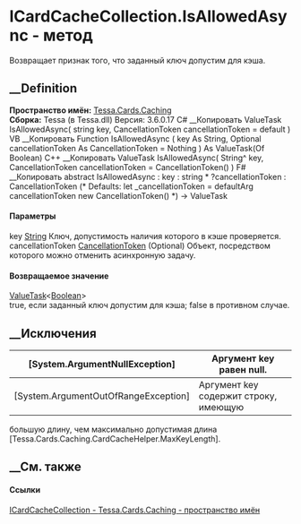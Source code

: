 # ICardCacheCollection<T>.IsAllowedAsync - метод
Возвращает признак того, что заданный ключ допустим для кэша.
##  __Definition
 **Пространство имён:** [Tessa.Cards.Caching](N_Tessa_Cards_Caching.htm)  
 **Сборка:** Tessa (в Tessa.dll) Версия: 3.6.0.17
C# __Копировать
     ValueTask<bool> IsAllowedAsync(
    	string key,
    	CancellationToken cancellationToken = default
    )
VB __Копировать
     Function IsAllowedAsync ( 
    	key As String,
    	Optional cancellationToken As CancellationToken = Nothing
    ) As ValueTask(Of Boolean)
C++ __Копировать
     ValueTask<bool> IsAllowedAsync(
    	String^ key, 
    	CancellationToken cancellationToken = CancellationToken()
    )
F# __Копировать
     abstract IsAllowedAsync : 
            key : string * 
            ?cancellationToken : CancellationToken 
    (* Defaults:
            let _cancellationToken = defaultArg cancellationToken new CancellationToken()
    *)
    -> ValueTask<bool> 
#### Параметры
key [String](https://learn.microsoft.com/dotnet/api/system.string)
    Ключ, допустимость наличия которого в кэше проверяется.
cancellationToken
[CancellationToken](https://learn.microsoft.com/dotnet/api/system.threading.cancellationtoken)
(Optional)
    Объект, посредством которого можно отменить асинхронную задачу.
#### Возвращаемое значение
[ValueTask](https://learn.microsoft.com/dotnet/api/system.threading.tasks.valuetask-1)<[Boolean](https://learn.microsoft.com/dotnet/api/system.boolean)>  
true, если заданный ключ допустим для кэша; false в противном случае.
## __Исключения
[System.ArgumentNullException]|  Аргумент key равен null.  
---|---  
[System.ArgumentOutOfRangeException]|  Аргумент key содержит строку, имеющую
большую длину, чем максимально допустимая длина
[Tessa.Cards.Caching.CardCacheHelper.MaxKeyLength].  
## __См. также
#### Ссылки
[ICardCacheCollection<T> \-
](T_Tessa_Cards_Caching_ICardCacheCollection_1.htm)
[Tessa.Cards.Caching - пространство имён](N_Tessa_Cards_Caching.htm)
